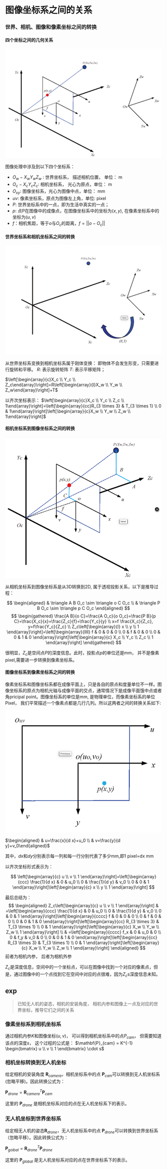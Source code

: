 # 图像坐标系之间的关系



### 世界、相机、图像和像素坐标之间的转换

#### 四个坐标之间的几何关系

![alt text](img/image-4.png)

图像处理中涉及到以下四个坐标系：
* $O_w - X_wY_wZ_w$ : 世界坐标系， 描述相机位置， 单位： m
* $O_c - X_cY_cZ_c$: 相机坐标系， 光心为原点，单位： m
* $O_{xy}$: 图像坐标系，光心为图像中点，单位： mm
* $uv$: 像素坐标系，原点为图像左上角，单位: pixel
* $P$: 世界坐标系中的一点，即为生活中真实的一点；
* $p$: 点P在图像中的成像点，在图像坐标系中的坐标为$(x, y)$, 在像素坐标系中的坐标为$(u, v)$
* $f$：相机焦距，等于$o$与$O_c$的距离，$f = ||o - O_c||$


#### 世界坐标系和相机坐标系之间的转换

![alt text](img/image-5.png)

从世界坐标系变换到相机坐标系属于刚体变换： 即物体不会发生形变，只需要进行旋转和平移。
$R$: 表示旋转矩阵
$T$: 表示平移矩阵；

$\left[\begin{array}{c}X_c \\ Y_c \\ Z_c\end{array}\right]=R\left[\begin{array}{l}X_w \\ Y_w \\ Z_w\end{array}\right]+T$

以齐次坐标表示：
$\left[\begin{array}{c}X_c \\ Y_c \\ Z_c \\ 1\end{array}\right]=\left[\begin{array}{cc}R_{3 \times 3} & T_{3 \times 1} \\ 0 & 1\end{array}\right]\left[\begin{array}{c}X_w \\ Y_w \\ Z_w \\ 1\end{array}\right]$


#### 相机坐标系到图像坐标系之间的转换

![alt text](img/image-6.png)

从相机坐标系到图像坐标系是从3D转换到2D, 属于透视投影关系，以下是推导过程：

$$
\begin{aligned}
& \triangle A B O_c \sim \triangle o C O_c \\
& \triangle P B O_c \sim \triangle p C O_c
\end{aligned}
$$
$$
\begin{gathered}
\frac{A B}{o C}=\frac{A O_c}{o O_c}=\frac{P B}{p C}=\frac{X_c}{x}=\frac{Z_c}{f}=\frac{Y_c}{y} \\
x=f \frac{X_c}{Z_c}, y=f\frac{Y_c}{Z_c} \\
Z_c\left[\begin{array}{l}
x \\
y \\
1
\end{array}\right]=\left[\begin{array}{llll}
f & 0 & 0 & 0 \\
0 & f & 0 & 0 \\
0 & 0 & 1 & 0
\end{array}\right]\left[\begin{array}{c}
X_c \\
Y_c \\
Z_c \\
1
\end{array}\right]
\end{gathered}
$$

很明显，$Z_c$是空间点$P$的深度信息。此时，投影点$p$的单位还是mm， 并不是像素pixel,需要进一步转换到像素坐标系。

#### 图像坐标系到像素坐标系之间的转换

像素坐标系和图像坐标系都在成像平面上，只是各自的原点和度量单位不一样。图像坐标系的原点为相机光轴与成像平面的交点，通常情况下是成像平面饿中点或者角pricipal point。图像坐标系的单位是mm, 是物理单位，而像素坐标系的单位Pixel， 我们平常描述一个像素点都是几行几列。所以这两者之间的转换关系如下:

![alt text](img/image-7.png)

$\begin{aligned} & u=\frac{x}{d x}+u_0 \\ & v=\frac{y}{d y}+v_0\end{aligned}$

其中，$dx$和$dy$分别表示每一列和每一行分别代表了多少mm,即1 pixel=dx mm

以齐次坐标形式表示为：

$$
\left[\begin{array}{c}
u \\
v \\
1
\end{array}\right]=\left[\begin{array}{ccc}
\frac{1}{d x} & 0 & u_0 \\
0 & \frac{1}{d y} & v_0 \\
0 & 0 & 1
\end{array}\right]\left[\begin{array}{c}
x \\
y \\
1
\end{array}\right]
$$

最后总结为：
$$
\begin{aligned}
Z_c\left[\begin{array}{c}
u \\
v \\
1
\end{array}\right] & =\left[\begin{array}{ccc}
\frac{1}{d x} & 0 & u_0 \\
0 & \frac{1}{d y} & v_0 \\
0 & 0 & 1
\end{array}\right]\left[\begin{array}{cccc}
f & 0 & 0 & 0 \\
0 & f & 0 & 0 \\
0 & 0 & 1 & 0
\end{array}\right]\left[\begin{array}{cc}
R_{3 \times 3} & T_{3 \times 1} \\
0 & 1
\end{array}\right]\left[\begin{array}{c}
X_w \\
Y_w \\
Z_w \\
1
\end{array}\right] \\
& =\left[\begin{array}{cccc}
f_x & 0 & u_0 & 0 \\
0 & f_y & v_0 & 0 \\
0 & 0 & 1 & 0
\end{array}\right]\left[\begin{array}{cc}
R_{3 \times 3} & T_{3 \times 1} \\
0 & 1
\end{array}\right]\left[\begin{array}{c}
X_w \\
Y_w \\
Z_w \\
1
\end{array}\right]
\end{aligned}
$$
前者为相机内参， 后者为相机外参

$Z_c$是深度信息，空间中的一个坐标点，可以在图像中找到一个对应的像素点，但是，通过图像中的一个点找到它在空间中对应的点很难，因为$Z_c$s深度信息未知。


## exp

>已知无人机的姿态，相机的安装角度， 相机内参和图像上一点及对应的世界坐标，推导它们之间的关系

### 像素坐标系到相机坐标系

通过相机内参$K$和图像坐标$(u, v)$， 可以得到相机坐标系中的点$P_{cam}$， 但需要知道该点的深度$s$， 这个过程的公式是：
$\mathbf{P}_{cam} = K^{-1} \begin{bmatrix} u \\ v \\ 1 \end{bmatrix} \cdot s$

### 相机坐标转换到无人机坐标

给定相机的安装角度 $\mathbf{R}_{camera}$​，相机坐标系中的点 $\mathbf{P}_{cam}$​ 可以转换到无人机坐标系(忽略平移)。因此转换公式为：

$\mathbf{P}_{drone} = \mathbf{R}_{camera}^{T} \mathbf{P}_{cam}$

这里的 $\mathbf{P}_{drone}$ 是相机坐标系对应的点在无人机坐标系下的表示。




### 无人机坐标到世界坐标系

给定相无人机的姿态$\mathbf{R}_{drone}$​，无人机坐标系中的点 $\mathbf{P}_{drone}$​ 可以转换到世界坐标系（忽略平移）。因此转换公式为：

$\mathbf{P}_{golbal} = \mathbf{R}_{drone}^{T} \mathbf{P}_{drone}$

这里的 $\mathbf{P}_{global}$ 是无人机坐标系对应的点在世界坐标系下的表示。

